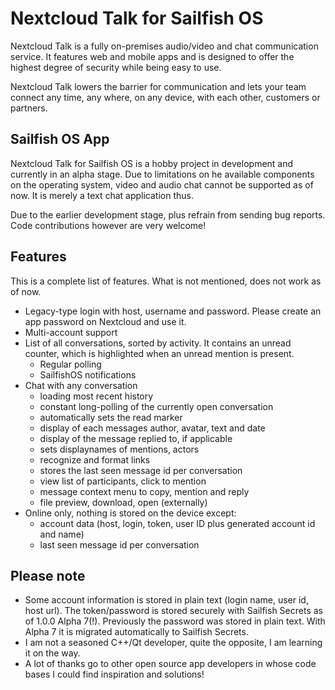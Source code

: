 # Nextcloud Talk for Sailfish OS

Nextcloud Talk is a fully on-premises audio/video and chat communication service. It features web and mobile apps and is designed to offer the highest degree of security while being easy to use.

Nextcloud Talk lowers the barrier for communication and lets your team connect any time, any where, on any device, with each other, customers or partners.

## Sailfish OS App

Nextcloud Talk for Sailfish OS is a hobby project in development and currently in an alpha stage. Due to limitations on he available components on the operating system, video and audio chat cannot be supported as of now. It is merely a text chat application thus.

Due to the earlier development stage, plus refrain from sending bug reports. Code contributions however are very welcome!

## Features

This is a complete list of features. What is not mentioned, does not work as of now.

* Legacy-type login with host, username and password. Please create an app password on Nextcloud and use it.
* Multi-account support
* List of all conversations, sorted by activity. It contains an unread counter, which is highlighted when an unread mention is present.
	- Regular polling
	- SailfishOS notifications
* Chat with any conversation
	- loading most recent history
	- constant long-polling of the currently open conversation
	- automatically sets the read marker
	- display of each messages author, avatar, text and date
	- display of the message replied to, if applicable
	- sets displaynames of mentions, actors
	- recognize and format links
	- stores the last seen message id per conversation
	- view list of participants, click to mention
	- message context menu to copy, mention and reply
	- file preview, download, open (externally)
* Online only, nothing is stored on the device except:
	- account data (host, login, token, user ID plus generated account id and name)
	- last seen message id per conversation

## Please note

* Some account information is stored in plain text (login name, user id, host url). The token/password is stored securely with Sailfish Secrets as of 1.0.0 Alpha 7(!). Previously the password was stored in plain text. With Alpha 7 it is migrated automatically to Sailfish Secrets.
* I am not a seasoned C++/Qt developer, quite the opposite, I am learning it on the way.
* A lot of thanks go to other open source app developers in whose code bases I could find inspiration and solutions!